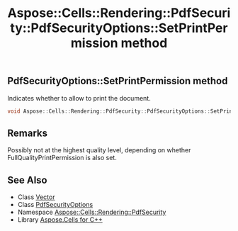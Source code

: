 ﻿---
title: Aspose::Cells::Rendering::PdfSecurity::PdfSecurityOptions::SetPrintPermission method
linktitle: SetPrintPermission
second_title: Aspose.Cells for C++ API Reference
description: 'Aspose::Cells::Rendering::PdfSecurity::PdfSecurityOptions::SetPrintPermission method. Indicates whether to allow to print the document in C++.'
type: docs
weight: 1100
url: /cpp/aspose.cells.rendering.pdfsecurity/pdfsecurityoptions/setprintpermission/
---
## PdfSecurityOptions::SetPrintPermission method


Indicates whether to allow to print the document.

```cpp
void Aspose::Cells::Rendering::PdfSecurity::PdfSecurityOptions::SetPrintPermission(bool value)
```

## Remarks


Possibly not at the highest quality level, depending on whether FullQualityPrintPermission is also set. 
## See Also

* Class [Vector](../../../aspose.cells/vector/)
* Class [PdfSecurityOptions](../)
* Namespace [Aspose::Cells::Rendering::PdfSecurity](../../)
* Library [Aspose.Cells for C++](../../../)
